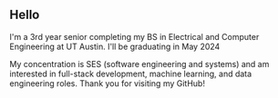 ## Hello

I'm a 3rd year senior completing my BS in Electrical and Computer Engineering at UT Austin. I'll be graduating in May 2024

My concentration is SES (software engineering and systems) and am interested in full-stack development, machine learning, and data engineering roles. Thank you for visiting my GitHub!
